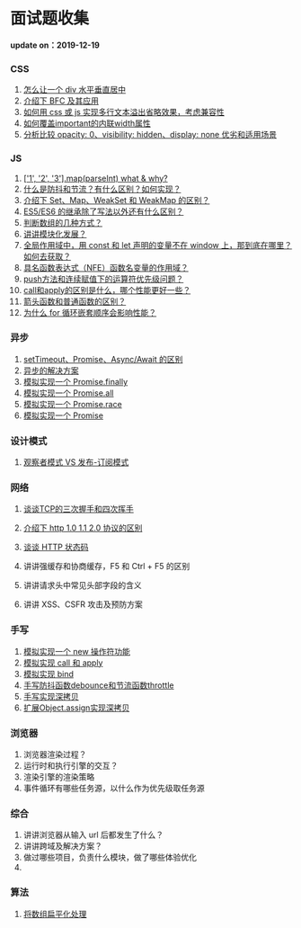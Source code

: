 # 面试题收集

**update on：2019-12-19**

### CSS

1. [怎么让一个 div 水平垂直居中](https://github.com/woshidasusu/Doc/blob/master/%E9%9D%A2%E8%AF%95%E9%A2%98/CSS/div%E6%B0%B4%E5%B9%B3%E5%9E%82%E7%9B%B4%E5%B1%85%E4%B8%AD.md)
2. [介绍下 BFC 及其应用](https://github.com/woshidasusu/Doc/blob/master/%E9%9D%A2%E8%AF%95%E9%A2%98/CSS/%E4%BB%8B%E7%BB%8D%E4%B8%8BBFC%E5%8F%8A%E5%85%B6%E5%BA%94%E7%94%A8.md)
3. [如何用 css 或 js 实现多行文本溢出省略效果，考虑兼容性](https://github.com/woshidasusu/Doc/blob/master/%E9%9D%A2%E8%AF%95%E9%A2%98/CSS/%E5%A4%9A%E8%A1%8C%E6%96%87%E6%9C%AC%E6%BA%A2%E5%87%BA%E7%9C%81%E7%95%A5%E6%95%88%E6%9E%9C.md)
4. [如何覆盖important的内联width属性](https://github.com/woshidasusu/Doc/blob/master/%E9%9D%A2%E8%AF%95%E9%A2%98/CSS/%E5%A6%82%E4%BD%95%E8%A6%86%E7%9B%96important%E7%9A%84%E5%86%85%E8%81%94width%E5%B1%9E%E6%80%A7.md)  
5. [分析比较 opacity: 0、visibility: hidden、display: none 优劣和适用场景](https://github.com/woshidasusu/Doc/blob/master/%E9%9D%A2%E8%AF%95%E9%A2%98/CSS/%E6%AF%94%E8%BE%83opacity%E5%92%8Cvisibility%E5%92%8Cdisplay%E9%9A%90%E8%97%8F%E5%85%83%E7%B4%A0%E7%9A%84%E4%BC%98%E5%8A%A3.md)

### JS

1. [['1', '2', '3'].map(parseInt) what & why?](https://github.com/woshidasusu/Doc/blob/master/%E9%9D%A2%E8%AF%95%E9%A2%98/JS/js%E9%9D%A2%E8%AF%95%E9%A2%98.md#1)
2. [什么是防抖和节流？有什么区别？如何实现？](https://github.com/woshidasusu/Doc/blob/master/%E9%9D%A2%E8%AF%95%E9%A2%98/JS/js%E9%9D%A2%E8%AF%95%E9%A2%98.md#2)
3. [介绍下 Set、Map、WeakSet 和 WeakMap 的区别？](https://github.com/woshidasusu/Doc/blob/master/%E9%9D%A2%E8%AF%95%E9%A2%98/JS/js%E9%9D%A2%E8%AF%95%E9%A2%98.md#3)
4. [ES5/ES6 的继承除了写法以外还有什么区别？](https://github.com/woshidasusu/Doc/blob/master/%E9%9D%A2%E8%AF%95%E9%A2%98/JS/js%E9%9D%A2%E8%AF%95%E9%A2%98.md#4)
5. [判断数组的几种方式？](https://github.com/woshidasusu/Doc/blob/master/%E9%9D%A2%E8%AF%95%E9%A2%98/JS/js%E9%9D%A2%E8%AF%95%E9%A2%98.md#5)
6. [讲讲模块化发展？](https://github.com/woshidasusu/Doc/blob/master/%E9%9D%A2%E8%AF%95%E9%A2%98/JS/js%E9%9D%A2%E8%AF%95%E9%A2%98.md#6)
7. [全局作用域中，用 const 和 let 声明的变量不在 window 上，那到底在哪里？如何去获取？](https://github.com/woshidasusu/Doc/blob/master/%E9%9D%A2%E8%AF%95%E9%A2%98/JS/js%E9%9D%A2%E8%AF%95%E9%A2%98.md#7)
8. [具名函数表达式（NFE）函数名变量的作用域？](https://github.com/woshidasusu/Doc/blob/master/%E9%9D%A2%E8%AF%95%E9%A2%98/JS/js%E9%9D%A2%E8%AF%95%E9%A2%98.md#8)
9. [push方法和连续赋值下的运算符优先级问题？](https://github.com/woshidasusu/Doc/blob/master/%E9%9D%A2%E8%AF%95%E9%A2%98/JS/js%E9%9D%A2%E8%AF%95%E9%A2%98.md#9)
10. [call和apply的区别是什么，哪个性能更好一些？](https://github.com/woshidasusu/Doc/blob/master/%E9%9D%A2%E8%AF%95%E9%A2%98/JS/js%E9%9D%A2%E8%AF%95%E9%A2%98.md#10)
11. [箭头函数和普通函数的区别？](https://github.com/woshidasusu/Doc/blob/master/%E9%9D%A2%E8%AF%95%E9%A2%98/JS/js%E9%9D%A2%E8%AF%95%E9%A2%98.md#11)
12. [为什么 for 循环嵌套顺序会影响性能？](https://github.com/woshidasusu/Doc/blob/master/%E9%9D%A2%E8%AF%95%E9%A2%98/JS/js%E9%9D%A2%E8%AF%95%E9%A2%98.md#12)

### 异步

1. [ setTimeout、Promise、Async/Await 的区别](https://github.com/woshidasusu/Doc/blob/master/%E9%9D%A2%E8%AF%95%E9%A2%98/%E5%BC%82%E6%AD%A5/setTimeout%26Promise%26Async_Await%E5%8C%BA%E5%88%AB.md)
2. [异步的解决方案](https://github.com/woshidasusu/Doc/blob/master/%E9%9D%A2%E8%AF%95%E9%A2%98/%E5%BC%82%E6%AD%A5/%E5%BC%82%E6%AD%A5%E7%9A%84%E8%A7%A3%E5%86%B3%E6%96%B9%E6%A1%88.md)
3. [模拟实现一个 Promise.finally](https://github.com/woshidasusu/Doc/blob/master/%E9%9D%A2%E8%AF%95%E9%A2%98/%E5%BC%82%E6%AD%A5/Promise.md#1)
4. [模拟实现一个 Promise.all](https://github.com/woshidasusu/Doc/blob/master/%E9%9D%A2%E8%AF%95%E9%A2%98/%E5%BC%82%E6%AD%A5/Promise.md#2)
5. [模拟实现一个 Promise.race](https://github.com/woshidasusu/Doc/blob/master/%E9%9D%A2%E8%AF%95%E9%A2%98/%E5%BC%82%E6%AD%A5/Promise.md#3)
6. [模拟实现一个 Promise](https://github.com/woshidasusu/Doc/blob/master/%E9%9D%A2%E8%AF%95%E9%A2%98/%E5%BC%82%E6%AD%A5/Promise.md#4)

### 设计模式

1. [观察者模式 VS 发布-订阅模式](https://github.com/woshidasusu/Doc/blob/master/%E9%9D%A2%E8%AF%95%E9%A2%98/%E8%AE%BE%E8%AE%A1%E6%A8%A1%E5%BC%8F/%E8%A7%82%E5%AF%9F%E8%80%85%E6%A8%A1%E5%BC%8F%E5%92%8C%E5%8F%91%E5%B8%83%E8%AE%A2%E9%98%85%E6%A8%A1%E5%BC%8F%E7%9A%84%E5%8C%BA%E5%88%AB.md)

### 网络

1. [谈谈TCP的三次握手和四次挥手](https://github.com/woshidasusu/Doc/blob/master/%E9%9D%A2%E8%AF%95%E9%A2%98/%E7%BD%91%E7%BB%9C/%E8%B0%88%E8%B0%88TCP%E7%9A%84%E4%B8%89%E6%AC%A1%E6%8F%A1%E6%89%8B%E5%92%8C%E5%9B%9B%E6%AC%A1%E6%8C%A5%E6%89%8B.md)
2. [介绍下 http 1.0 1.1 2.0 协议的区别](https://github.com/woshidasusu/Doc/blob/master/%E9%9D%A2%E8%AF%95%E9%A2%98/%E7%BD%91%E7%BB%9C/%E8%B0%88%E8%B0%88%E4%B8%89%E4%B8%AAhttp%E7%89%88%E6%9C%AC%E5%8D%8F%E8%AE%AE%E7%9A%84%E5%8C%BA%E5%88%AB.md)
3. [谈谈 HTTP 状态码](https://github.com/woshidasusu/Doc/blob/master/%E9%9D%A2%E8%AF%95%E9%A2%98/%E7%BD%91%E7%BB%9C/http%E7%8A%B6%E6%80%81%E7%A0%81.md)

4. 讲讲强缓存和协商缓存，F5 和 Ctrl + F5 的区别
5. 讲讲请求头中常见头部字段的含义
6. 讲讲 XSS、CSFR 攻击及预防方案

### 手写

1. [模拟实现一个 new 操作符功能](https://github.com/woshidasusu/Doc/blob/master/%E9%9D%A2%E8%AF%95%E9%A2%98/%E6%89%8B%E5%86%99/%E6%A8%A1%E6%8B%9F%E5%AE%9E%E7%8E%B0new%E6%93%8D%E4%BD%9C%E7%AC%A6.md)
2. [模拟实现 call 和 apply](https://github.com/woshidasusu/Doc/blob/master/%E9%9D%A2%E8%AF%95%E9%A2%98/%E6%89%8B%E5%86%99/%E6%A8%A1%E6%8B%9F%E5%AE%9E%E7%8E%B0call%E5%92%8Capply.md)
3. [模拟实现 bind](https://github.com/woshidasusu/Doc/blob/master/%E9%9D%A2%E8%AF%95%E9%A2%98/%E6%89%8B%E5%86%99/%E6%A8%A1%E6%8B%9F%E5%AE%9E%E7%8E%B0bind.md)
4. [手写防抖函数debounce和节流函数throttle](https://github.com/woshidasusu/Doc/blob/master/%E9%9D%A2%E8%AF%95%E9%A2%98/%E6%89%8B%E5%86%99/%E6%89%8B%E5%86%99%E9%98%B2%E6%8A%96debounce%E5%92%8C%E8%8A%82%E6%B5%81throttle.md)
5. [手写实现深拷贝](https://github.com/woshidasusu/Doc/blob/master/%E9%9D%A2%E8%AF%95%E9%A2%98/%E6%89%8B%E5%86%99/%E6%89%8B%E5%86%99%E5%AE%9E%E7%8E%B0%E6%B7%B1%E6%8B%B7%E8%B4%9D.md)
6. [扩展Object.assign实现深拷贝](https://github.com/woshidasusu/Doc/blob/master/%E9%9D%A2%E8%AF%95%E9%A2%98/%E6%89%8B%E5%86%99/%E6%89%A9%E5%B1%95Object.assign%E5%AE%9E%E7%8E%B0%E6%B7%B1%E6%8B%B7%E8%B4%9D.md)

### 浏览器

1.  浏览器渲染过程？
2.  运行时和执行引擎的交互？
3.  渲染引擎的渲染策略
4.  事件循环有哪些任务源，以什么作为优先级取任务源


### 综合

1. 讲讲浏览器从输入 url 后都发生了什么？
2. 讲讲跨域及解决方案？
3. 做过哪些项目，负责什么模块，做了哪些体验优化
4. 



### 算法

1. [将数组扁平化处理](https://github.com/woshidasusu/Doc/blob/master/面试题/算法/数据扁平化处理.md)

